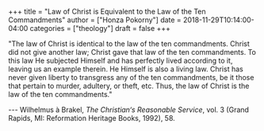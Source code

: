 +++
title = "Law of Christ is Equivalent to the Law of the Ten Commandments"
author = ["Honza Pokorny"]
date = 2018-11-29T10:14:00-04:00
categories = ["theology"]
draft = false
+++

"The law of Christ is identical to the law of the ten commandments. Christ did
not give another law; Christ gave that law of the ten commandments. To this
law He subjected Himself and has perfectly lived according to it, leaving us an
example therein. He Himself is also a living law. Christ has never given
liberty to transgress any of the ten commandments, be it those that pertain to
murder, adultery, or theft, etc. Thus, the law of Christ is the law of the ten
commandments."

--- Wilhelmus à Brakel, _The Christian‘s Reasonable Service_, vol. 3 (Grand
Rapids, MI: Reformation Heritage Books, 1992), 58.
